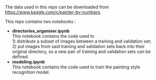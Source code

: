 The data used in this repo can be downloaded from https://www.kaggle.com/c/painter-by-numbers.

This repo contains two notebooks :
- **directories_organiser.ipynb**<br>This notebook contains the code used to<br>1) distribute a subset of images between a training and validation set;<br>2) put images from said training and validation sets back into their original directory, so a new pair of training and validation sets can be defined.<br>
- **modeling.ipynb**<br>This notebook contains the code used to train the painting style recognition model.
